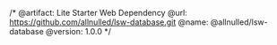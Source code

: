 /*
  @artifact:  Lite Starter Web Dependency
  @url:       https://github.com/allnulled/lsw-database.git
  @name:      @allnulled/lsw-database
  @version:   1.0.0
*/